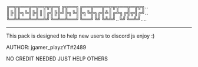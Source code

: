 ﻿#
╔═╦╦══╦═╦═╦╦╦═╗╔╦══╗╔══╦══╦═╦╦╦══╦═╦╦╗..
║╠║╠╗╚╣╠╣║║╔╣╠╠╝╠╗╚╣╠╗╚╬╗╔╣╩║╔╩╗╔╣╦╣╔╝..
╚═╩╩══╩═╩═╩╝╚═╩═╩══╝╚══╝╚╝╚╩╩╝..╚╝╚═╩╝....

-------------------------------------------
This pack is designed to help new users to discord js enjoy :)

AUTHOR: jgamer_playzYT#2489

NO CREDIT NEEDED JUST HELP OTHERS
